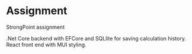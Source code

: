 # Assignment
StrongPoint assignment

.Net Core backend with EFCore and SQLlite for saving calculation history.
React front end with MUI styling.